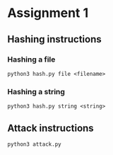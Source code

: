 # Assignment 1
## Hashing instructions
### Hashing a file
`python3 hash.py file <filename>`
### Hashing a string
`python3 hash.py string <string>`
## Attack instructions
`python3 attack.py`
